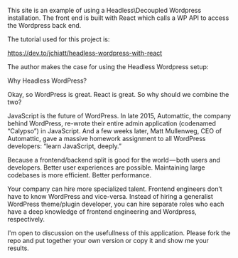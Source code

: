 This site is an example of using a Headless\Decoupled Wordpress installation. The front end is built with React which calls a WP API to access the Wordpress back end.

The tutorial used for this project is:

https://dev.to/jchiatt/headless-wordpress-with-react

The author makes the case for using the Headless Wordpress setup:

Why Headless WordPress?

Okay, so WordPress is great. React is great. So why should we combine the two?

JavaScript is the future of WordPress. In late 2015, Automattic, the company behind WordPress, re-wrote their entire admin application (codenamed “Calypso”) in JavaScript. And a few weeks later, Matt Mullenweg, CEO of Automattic, gave a massive homework assignment to all WordPress developers: “learn JavaScript, deeply.”

Because a frontend/backend split is good for the world — both users and developers. Better user experiences are possible. Maintaining large codebases is more efficient. Better performance.

Your company can hire more specialized talent. Frontend engineers don’t have to know WordPress and vice-versa. Instead of hiring a generalist WordPress theme/plugin developer, you can hire separate roles who each have a deep knowledge of frontend engineering and Wordpress, respectively.

I'm open to discussion on the usefullness of this application. Please fork the repo and put together your own version or copy it and show me your results. 

